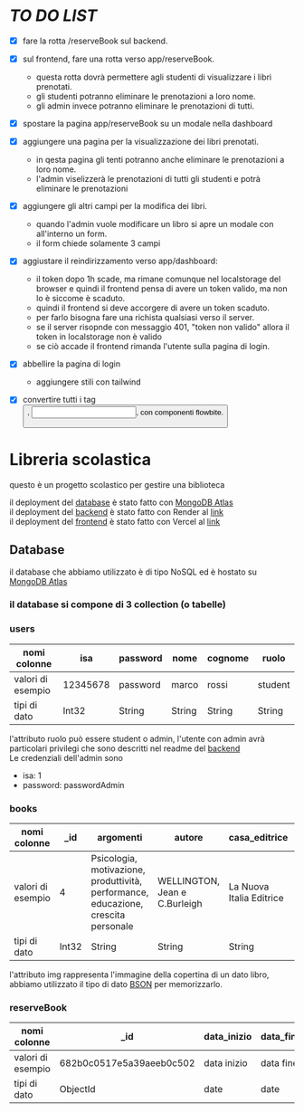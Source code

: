 # *TO DO LIST*

- [X] fare la rotta /reserveBook sul backend.
- [X] sul frontend, fare una rotta verso app/reserveBook.
    - questa rotta dovrà permettere agli studenti di visualizzare i libri prenotati.
    - gli studenti potranno eliminare le prenotazioni a loro nome.
    - gli admin invece potranno eliminare le prenotazioni di tutti.
- [X] spostare la pagina app/reserveBook su un modale nella dashboard
- [X] aggiungere una pagina per la visualizzazione dei libri prenotati.
    - in qesta pagina gli tenti potranno anche eliminare le prenotazioni a loro nome.
    - l'admin viselizzerà le prenotazioni di tutti gli studenti e potrà eliminare le prenotazioni
- [X] aggiungere gli altri campi per la modifica dei libri.
    - quando l'admin vuole modificare un libro si apre un modale con all'interno un form.
    - il form chiede solamente 3 campi
- [X] aggiustare il reindirizzamento verso app/dashboard:
    -  il token dopo 1h scade, ma rimane comunque nel localstorage del browser e quindi il frontend pensa di avere un token valido, ma non lo è siccome è scaduto.
    -  quindi il frontend si deve accorgere di avere un token scaduto.
    - per farlo bisogna fare una richista qualsiasi verso il server.
    - se il server risopnde con messaggio 401, "token non valido" allora il token in localstorage non è valido
    - se ciò accade il frontend rimanda l'utente sulla pagina di login.
- [X] abbellire la pagina di login
    - aggiungere stili con tailwind
- [X] convertire tutti i tag <button>, <input>, <label> con componenti flowbite.





# Libreria scolastica
questo è un progetto scolastico per gestire una biblioteca

il deployment del [database](#database) è stato fatto con [MongoDB Atlas](https://www.mongodb.com/products/platform/atlas-database)  
il deployment del [backend](./backend/README.md) è stato fatto con Render al [link](https://bookstoreonline.onrender.com/)  
il deployment del [frontend](./Frontend/README.md) è stato fatto con Vercel al [link](https://biblioteca-scolastica.vercel.app)  

## Database

il database che abbiamo utilizzato è di tipo NoSQL ed è hostato su [MongoDB Atlas](https://www.mongodb.com/products/platform/atlas-database)

### il database si compone di 3 collection (o tabelle) 

### users

|nomi colonne|isa|password|nome|cognome|ruolo|
|-----|---|--------|----|-------|-----|
|valori di esempio|12345678|password|marco|rossi|student|
|tipi di dato|Int32|String|String|String|String|


l'attributo ruolo può essere student o admin, l'utente con admin avrà particolari privilegi che sono descritti nel readme del [backend](https://github.com/XbiteX/Biblioteca_scolastica/blob/main/backend/README.md)  
Le credenziali dell'admin sono
- isa: 1
- password: passwordAdmin

### books

|nomi colonne| _id      | argomenti                                               | autore                          | casa_editrice              | cdd      | collocazione        | lingua    | note | prestabile | stato        | titolo                                      |img|
|------------|----------|---------------------------------------------------------|---------------------------------|----------------------------|----------|---------------------|----------|------|------------|--------------|---------------------------------------------|-----|
|valori di esempio| 4        | Psicologia, motivazione, produttività, performance, educazione, crescita personale | WELLINGTON, Jean e C.Burleigh  | La Nuova Italia Editrice   | 371.9 BUR | letteratura italiana | italiano |      | true       | Disponibile  | Cattivo Rendimento (Edizione Rivisitata)    |
|tipi di dato|Int32|String|String|String|String|String|String|String|Boolean|String|String|Binary|

l'attributo img rappresenta l'immagine della copertina di un dato libro, abbiamo utilizzato il tipo di dato [BSON](https://www.mongodb.com/docs/manual/reference/bson-types/) per memorizzarlo.  

### reserveBook

|nomi colonne| _id                        | data_inizio | data_fine   | user_isa | book_id |
|-----|----------------------------|-------------|-------------|----------|---------|
|valori di esempio| 682b0c0517e5a39aeeb0c502    | data inizio | data fine   | 3        | 29      |
|tipi di dato|ObjectId|date|date|Int32|Int32|

